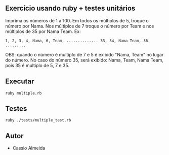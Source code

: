 ## Exercício usando ruby + testes unitários 


Imprima os números de 1 a 100. Em todos os múltiplos de 5, troque o número por Nama. Nos múltiplos de 7 troque o número por Team e nos múltiplos de 35 por Nama Team. Ex:

```
1, 2, 3, 4, Nama, 6, Team, .............. 33, 34, Nama Team, 36 .........

```

OBS: quando o número é multiplo de 7 e 5 é exibido "Nama, Team" no lugar do número. No caso do número 35, será exibido: Nama, Team, Nama Team, pois 35 é multiplo de 5, 7 e 35.


## Executar

```
ruby multiple.rb 

```

## Testes 

``` ruby ./tests/multiple_test.rb ```


## Autor

* Cassio Almeida 